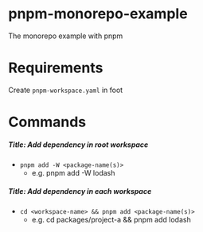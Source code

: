 # pnpm-monorepo-example

The monorepo example with pnpm

# Requirements

Create `pnpm-workspace.yaml` in foot

# Commands

##### Title: Add dependency in root workspace

- `pnpm add -W <package-name(s)>`
  - e.g. pnpm add -W lodash

##### Title: Add dependency in each workspace

- `cd <workspace-name> && pnpm add <package-name(s)>`
  - e.g. cd packages/project-a && pnpm add lodash
